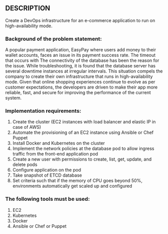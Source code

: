 ## DESCRIPTION
Create a DevOps infrastructure for an e-commerce application to run on high-availability mode.

### Background of the problem statement:
A popular payment application, EasyPay where users add money to their wallet accounts, faces an issue in its payment success rate. The timeout that occurs with
The connectivity of the database has been the reason for the issue.
While troubleshooting, it is found that the database server has several downtime instances at irregular intervals. This situation compels the company to create their own infrastructure that runs in high-availability mode.
Given that online shopping experiences continue to evolve as per customer expectations, the developers are driven to make their app more reliable, fast, and secure for improving the performance of the current system.

### Implementation requirements:
1. Create the cluster (EC2 instances with load balancer and elastic IP in case of AWS)
2. Automate the provisioning of an EC2 instance using Ansible or Chef Puppet
3. Install Docker and Kubernetes on the cluster
4. Implement the network policies at the database pod to allow ingress traffic from the front-end application pod
5. Create a new user with permissions to create, list, get, update, and delete pods
6. Configure application on the pod
7. Take snapshot of ETCD database
8. Set criteria such that if the memory of CPU goes beyond 50%, environments automatically get scaled up and configured

### The following tools must be used:
1. EC2
2. Kubernetes
3. Docker
4. Ansible or Chef or Puppet

